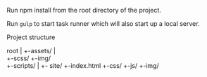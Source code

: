 Run npm install from the root directory of the project.

Run `gulp` to start task runner which will also start up a local server. 

Project structure

root
|
  +-assets/ 
    |    
    +-scss/ 
    +-img/    
    +-scripts/
  | 
  +- site/
    +-index.html
    +-css/
    +-js/
    +-img/
    
     
